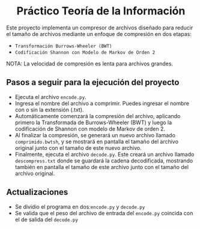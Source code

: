 <h1 align="center"> Práctico Teoría de la Información </h1>

Este proyecto implementa un compresor de archivos diseñado para reducir el tamaño de archivos mediante un enfoque de compresión en dos etapas:

- `Transformación Burrows-Wheeler (BWT)`
- `Codificación Shannon con Modelo de Markov de Orden 2`

NOTA: La velocidad de compresión es lenta para archivos grandes.

## Pasos a seguir para la ejecución del proyecto 

- Ejecuta el archivo `encode.py`.
- Ingresa el nombre del archivo a comprimir. Puedes ingresar el nombre con o sin la extensión (.txt).
- Automáticamente comenzará la compresión del archivo, aplicando primero la Transformada de Burrows-Wheeler (BWT) y luego la codificación de Shannon con modelo de Markov de orden 2.
- Al finalizar la compresión, se generará un nuevo archivo llamado `comprimido.bwtsh`, y se mostrará en pantalla el tamaño del archivo original junto con el tamaño de este nuevo archivo.
- Finalmente, ejecuta el archivo `decode.py`. Este creará un archivo llamado `descompress.txt` donde se guardará la cadena decodificada, mostrando también en pantalla el tamaño de este archivo junto con el tamaño del archivo original.

## Actualizaciones
- Se dividio el programa en dos:`encode.py` y `decode.py`
- Se valida que el peso del archivo de entrada del `encode.py` coincida con el de salida del `decode.py`
